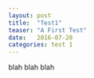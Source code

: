 ```yaml
---
layout: post
title:  "Test1"
teaser: "A First Test"
date:   2016-07-20 
categories: test 1
---
```

blah blah blah
